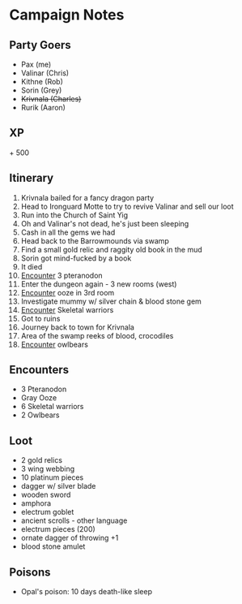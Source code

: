 # Campaign Notes

## Party Goers
* Pax (me) 
* Valinar (Chris)
* Kithne (Rob)
* Sorin (Grey)
* ~~Krivnala (Charles)~~
* Rurik (Aaron)

## XP
\+ 500

## Itinerary 
1. Krivnala bailed for a fancy dragon party
2. Head to Ironguard Motte to try to revive Valinar and sell our loot
3. Run into the Church of Saint Yig 
4. Oh and Valinar's not dead, he's just been sleeping
5. Cash in all the gems we had
6. Head back to the Barrowmounds via swamp
7. Find a small gold relic and raggity old book in the mud
8. Sorin got mind-fucked by a book
9. It died
10. [Encounter](#encounters) 3 pteranodon 
11. Enter the dungeon again - 3 new rooms (west)
12. [Encounter](#encounters) ooze in 3rd room
13. Investigate mummy w/ silver chain & blood stone gem 
14. [Encounter](#encounters) Skeletal warriors
15. Got to ruins
16. Journey back to town for Krivnala
17. Area of the swamp reeks of blood, crocodiles
18. [Encounter](#encounters) owlbears

## Encounters
* 3 Pteranodon
* Gray Ooze
* 6 Skeletal warriors
* 2 Owlbears

## Loot
* 2 gold relics 
* 3 wing webbing 
* 10 platinum pieces 
* dagger w/ silver blade
* wooden sword
* amphora
* electrum goblet
* ancient scrolls - other language
* electrum pieces (200)
* ornate dagger of throwing +1
* blood stone amulet

## Poisons
* Opal's poison: 10 days death-like sleep